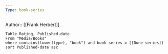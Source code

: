 ```yaml
---
Type: book-series
---
```

Author:: [[Frank Herbert]]

```dataview
Table Rating, Published-date
From "Media/Books"
where contains(lower(type), "book") and book-series = [[Dune series]]
sort Published-date asc
```

